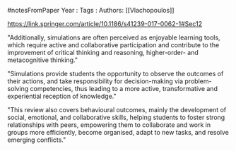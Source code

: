 #notesFromPaper
Year   :
Tags   :
Authors: [[Vlachopoulos]]

https://link.springer.com/article/10.1186/s41239-017-0062-1#Sec12

"Additionally, simulations are often perceived as enjoyable learning tools, which require active and collaborative participation and contribute to the improvement of critical thinking and reasoning, higher-order- and metacognitive thinking."

"Simulations provide students the opportunity to observe the outcomes of their actions, and take responsibility for decision-making via problem-solving competencies, thus leading to a more active, transformative and experiential reception of knowledge."

"This review also covers behavioural outcomes, mainly the development of social, emotional, and collaborative skills, helping students to foster strong relationships with peers, empowering them to collaborate and work in groups more efficiently, become organised, adapt to new tasks, and resolve emerging conflicts."
